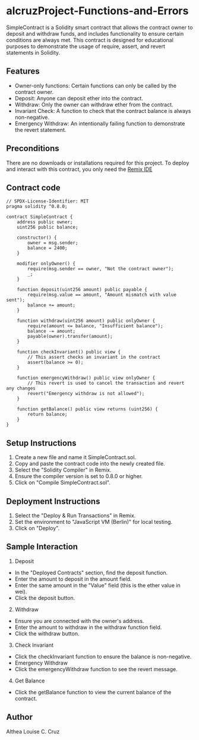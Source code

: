 # alcruzProject-Functions-and-Errors
SimpleContract is a Solidity smart contract that allows the contract owner to deposit and withdraw funds, and includes functionality to ensure certain conditions are always met. This contract is designed for educational purposes to demonstrate the usage of require, assert, and revert statements in Solidity.

## Features
- Owner-only functions: Certain functions can only be called by the contract owner.
- Deposit: Anyone can deposit ether into the contract.
- Withdraw: Only the owner can withdraw ether from the contract.
- Invariant Check: A function to check that the contract balance is always non-negative.
- Emergency Withdraw: An intentionally failing function to demonstrate the revert statement.

## Preconditions
There are no downloads or installations required for this project. To deploy and interact with this contract, you only need the [Remix IDE](https://remix.ethereum.org/#lang=en&optimize=false&runs=200&evmVersion=null&version=soljson-v0.8.26+commit.8a97fa7a.js)

## Contract code
```Solidity
// SPDX-License-Identifier: MIT
pragma solidity ^0.8.0;

contract SimpleContract {
    address public owner;
    uint256 public balance;

    constructor() {
        owner = msg.sender;
        balance = 2400;
    }

    modifier onlyOwner() {
        require(msg.sender == owner, "Not the contract owner");
        _;
    }

    function deposit(uint256 amount) public payable {
        require(msg.value == amount, "Amount mismatch with value sent");
        balance += amount;
    }

    function withdraw(uint256 amount) public onlyOwner {
        require(amount <= balance, "Insufficient balance");
        balance -= amount;
        payable(owner).transfer(amount);
    }

    function checkInvariant() public view {
        // This assert checks an invariant in the contract
        assert(balance >= 0);
    }

    function emergencyWithdraw() public view onlyOwner {
        // This revert is used to cancel the transaction and revert any changes
        revert("Emergency withdraw is not allowed");
    }

    function getBalance() public view returns (uint256) {
        return balance;
    }
}
```

## Setup Instructions
1. Create a new file and name it SimpleContract.sol.
2. Copy and paste the contract code into the newly created file.
3. Select the "Solidity Compiler" in Remix.
4. Ensure the compiler version is set to 0.8.0 or higher.
5. Click on "Compile SimpleContract.sol".

## Deployment Instructions
1. Select the "Deploy & Run Transactions" in Remix.
2. Set the environment to "JavaScript VM (Berlin)" for local testing.
3. Click on "Deploy".

## Sample Interaction
1. Deposit
- In the "Deployed Contracts" section, find the deposit function.
- Enter the amount to deposit in the amount field.
- Enter the same amount in the "Value" field (this is the ether value in wei).
- Click the deposit button.
2. Withdraw
- Ensure you are connected with the owner's address.
- Enter the amount to withdraw in the withdraw function field.
- Click the withdraw button.
3. Check Invariant
- Click the checkInvariant function to ensure the balance is non-negative.
- Emergency Withdraw
- Click the emergencyWithdraw function to see the revert message.
4. Get Balance
- Click the getBalance function to view the current balance of the contract.

## Author
Althea Louise C. Cruz
